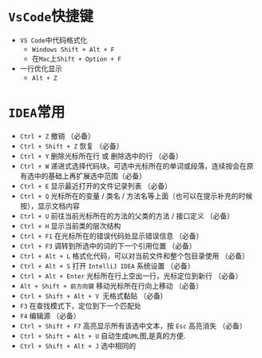 # ``VsCode``快捷键

- ``VS Code``中代码格式化
    - ``Windows Shift + Alt + F``
    - 在``Mac``上``Shift + Option + F``
- 一行优化显示
    - ``Alt + Z ``


# ``IDEA``常用

- ``Ctrl + Z`` 撤销 （必备）
- ``Ctrl + Shift + Z`` 恢复 （必备）
- ``Ctrl + Y`` 删除光标所在行 或 删除选中的行 （必备）
- ``Ctrl + W`` 递进式选择代码块。可选中光标所在的单词或段落，连续按会在原有选中的基础上再扩展选中范围（必备）
- ``Ctrl + E`` 显示最近打开的文件记录列表 （必备）
- ``Ctrl + Q`` 光标所在的变量 / 类名 / 方法名等上面（也可以在提示补充的时候按），显示文档内容
- ``Ctrl + U`` 前往当前光标所在的方法的父类的方法 / 接口定义 （必备）
- ``Ctrl + H`` 显示当前类的层次结构
- ``Ctrl + F1`` 在光标所在的错误代码处显示错误信息 （必备）
- ``Ctrl + F3`` 调转到所选中的词的下一个引用位置 （必备）
- ``Ctrl + Alt + L`` 格式化代码，可以对当前文件和整个包目录使用 （必备）
- ``Ctrl + Alt + S`` 打开 ``IntelliJ IDEA`` 系统设置 （必备）
- ``Ctrl + Alt + Enter`` 光标所在行上空出一行，光标定位到新行 （必备）
- ``Alt + Shift + 前方向键`` 移动光标所在行向上移动 （必备）
- ``Ctrl + Shift + Alt + V ``无格式黏贴 （必备)
- ``F3`` 在查找模式下，定位到下一个匹配处
- ``F4`` 编辑源 （必备）
- ``Ctrl + Shift + F7`` 高亮显示所有该选中文本，按 ``Esc`` 高亮消失 （必备）
- ``Ctrl + Shift + Alt + U`` 自动生成``UML``图,是真的方便. 
- `Ctrl + Shift + Alt + J` 选中相同的






